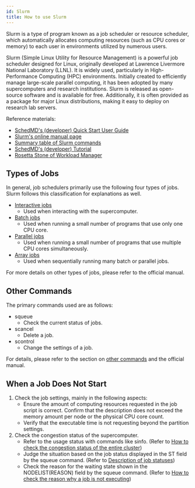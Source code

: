 ```yaml
---
id: Slurm
title: How to use Slurm
---
```


Slurm is a type of program known as a job scheduler or resource scheduler, which automatically allocates computing resources (such as CPU cores or memory) to each user in environments utilized by numerous users.

Slurm (Simple Linux Utility for Resource Management) is a powerful job scheduler designed for Linux, originally developed at Lawrence Livermore National Laboratory (LLNL). It is widely used, particularly in High-Performance Computing (HPC) environments. Initially created to efficiently manage large-scale parallel computing, it has been adopted by many supercomputers and research institutions. Slurm is released as open-source software and is available for free. Additionally, it is often provided as a package for major Linux distributions, making it easy to deploy on research lab servers.


Reference materials:

- [SchedMD's (developer) Quick Start User Guide](https://slurm.schedmd.com/quickstart.html)
- [Slurm's online manual page](https://slurm.schedmd.com/man_index.html)
- [Summary table of Slurm commands](https://slurm.schedmd.com/pdfs/summary.pdf)
- [SchedMD's (developer) Tutorial](https://slurm.schedmd.com/tutorials.html)
- [Rosetta Stone of Workload Manager](https://slurm.schedmd.com/rosetta.pdf)

## Types of Jobs

In general, job schedulers primarily use the following four types of jobs.
Slurm follows this classification for explanations as well.

- [Interactive jobs](/guides/software/JobScheduler/Slurm/interactive_jobs)
  - Used when interacting with the supercomputer.
- [Batch jobs](/guides/software/JobScheduler/Slurm/batch_jobs)
  - Used when running a small number of programs that use only one CPU core.
- [Parallel jobs](/guides/software/JobScheduler/Slurm/parallel_jobs)
  - Used when running a small number of programs that use multiple CPU cores simultaneously.
- [Array jobs](/guides/software/JobScheduler/Slurm/array_jobs)
  - Used when sequentially running many batch or parallel jobs.

For more details on other types of jobs, please refer to the official manual.

## Other Commands

The primary commands used are as follows:

- squeue
    - Check the current status of jobs.
- scancel
    - Delete a job.
- scontrol
    - Change the settings of a job.

For details, please refer to the section on [other commands](/guides/software/JobScheduler/Slurm/other_commands) and the official manual.

## When a Job Does Not Start

1. Check the job settings, mainly in the following aspects:
    - Ensure the amount of computing resources requested in the job script is correct. Confirm that the description does not exceed the memory amount per node or the physical CPU core count.
    - Verify that the executable time is not requesting beyond the partition settings.
2. Check the congestion status of the supercomputer.
    - Refer to the usage status with commands like sinfo. (Refer to [How to check the congestion status of the entire cluster](/guides/software/JobScheduler/Slurm/other_commands/#checking-the-overall-congestion-of-the-cluster-sinfo-squeue))
    - Judge the situation based on the job status displayed in the ST field by the squeue command. (Refer to [Description of job statuses](/guides/software/JobScheduler/Slurm/other_commands/#job-status-description-st-field))
    - Check the reason for the waiting state shown in the NODELIST(REASON) field by the squeue command. (Refer to [How to check the reason why a job is not executing](/guides/software/JobScheduler/Slurm/other_commands#how-to-check-the-reason-why-a-job-is-not-starting))
